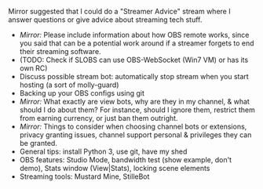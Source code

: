 Mirror suggested that I could do a "Streamer Advice" stream where I answer
questions or give advice about streaming tech stuff.

* *Mirror:* Please include information about how OBS remote works, since you
  said that can be a potential work around if a streamer forgets to end their
  streaming software.
* (TODO: Check if SLOBS can use OBS-WebSocket (Win7 VM) or has its own RC)
* Discuss possible stream bot: automatically stop stream when you start hosting
  (a sort of molly-guard)
* Backing up your OBS configs using git
* *Mirror:* What exactly are view bots, why are they in my channel, & what
  should I do about them? For instance, should I ignore them, restrict them
  from earning currency, or just ban them outright.
* *Mirror:* Things to consider when choosing channel bots or extensions, privacy
  granting issues, channel support personal & privileges they can be granted.
* General tips: install Python 3, use git, have my shed
* OBS features: Studio Mode, bandwidth test (show example, don't demo), Stats
  window (View|Stats), locking scene elements
* Streaming tools: Mustard Mine, StilleBot
